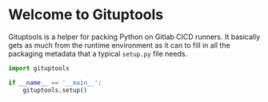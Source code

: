 # Welcome to Gituptools
Gituptools is a helper for packing Python on Gitlab CICD runners.  It basically
gets as much from the runtime environment as it can to fill in all the packaging
metadata that a typical `setup.py` file needs.

```py
import gituptools

if __name__ == '__main__':
    gituptools.setup()
```
